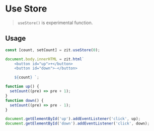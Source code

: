 # Use Store

> `useStore()` is experimental function.

## Usage

```ts
const [count, setCount] = zit.useStore(0);

document.body.innerHTML = zit.html`
    <button id="up">+</button>
    <button id="down">-</button>

    ${count} `;

function up() {
  setCount((pre) => pre + 1);
}
function down() {
  setCount((pre) => pre - 1);
}

document.getElementById('up').addEventListener('click', up);
document.getElementById('down').addEventListener('click', down);
```
